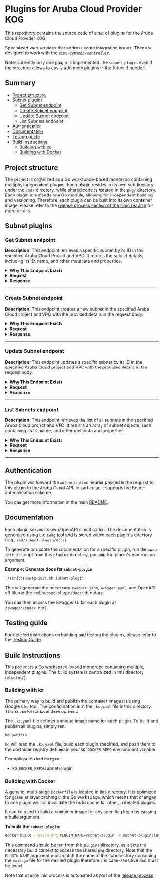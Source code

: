 # Plugins for Aruba Cloud Provider KOG

This repository contains the source code of a set of plugins for the Aruba Cloud Provider KOG.

Specialized web services that address some integration issues.
They are designed to work with the [`rest-dynamic-controller`](https://github.com/krateoplatformops/rest-dynamic-controller/).

Note: currently only one plugin is implemented: the `subnet-plugin` even if the structure allows to easily add more plugins in the future if needed.

## Summary

- [Project structure](#project-structure)
- [Subnet plugins](#subnet-plugins)
    - [Get Subnet endpoint](#get-subnet-endpoint)
    - [Create Subnet endpoint](#create-subnet-endpoint)
    - [Update Subnet endpoint](#update-subnet-endpoint)
    - [List Subnets endpoint](#list-subnets-endpoint)
- [Authentication](#authentication)
- [Documentation](#documentation)
- [Testing guide](#testing-guide)
- [Build Instructions](#build-instructions)
  - [Building with ko](#building-with-ko)
  - [Building with Docker](#building-with-docker)

## Project structure

The project is organized as a Go workspace-based monorepo containing multiple, independent plugins. Each plugin resides in its own subdirectory under the `cmd/` directory, while shared code is located in the `pkg/` directory.
Each plugin is a standalone Go module, allowing for independent building and versioning.
Therefore, each plugin can be built into its own container image. Please refer to the [release process section of the main readme](../README.md#release-process) for more details.

## Subnet plugins

### Get Subnet endpoint

**Description**:
This endpoint retrieves a specific subnet by its ID in the specified Aruba Cloud Project and VPC.
It returns the subnet details, including its ID, name, and other metadata and properties.

<details>
<summary><b>Why This Endpoint Exists</b></summary>
<br/>

- The endpoint exists to flatten the `metadata` field used in the request and response bodies of the subnet resource in the Aruba Cloud API. This is necessary since the field `metadata.name` is used as resource **identifer** for the subnet by `oasgen-provider` and as a consequence it is put in the status of the generated CRD. Due to a current limitation of the underlying CRD generation library, **nested fields used as identifiers are not fully supported**.
- Therefore the plugin will accept a request body where the entire `metadata` object is flattened. In particular, the request body will have a top-level `name` field (among others), and it will internally map it to the `metadata.name` field expected by the Aruba Cloud API.
- Similarly, after receiving the response from the Aruba Cloud API, the plugin will flatten the `metadata` field in the response body before returning it to the client (client == `rest-dynamic-controller` in this case).

</details>

<details>
<summary><b>Request</b></summary>
<br/>

```http
GET /projects/{projectId}/providers/Aruba.Network/vpcs/{vpcId}/subnets/{id}
```

**Path parameters**:
- `projectId` (string, required): The ID of the Aruba Cloud project.
- `vpcId` (string, required): The ID of the VPC.
- `id` (string, required): The ID of the subnet to retrieve.

**Query parameters**:
- `api-version` (string, required): The version of the Aruba Cloud API to use. For example, `1.0`.
- `ignoreDeletedStatus` (boolean, optional): If set to `true`, the endpoint will ignore subnets with a `Deleted` status.

**Headers**:
- `Authorization` (string, required): The Bearer token for authentication with the Aruba Cloud API.

</details>

<details>
<summary><b>Response</b></summary>
<br/>

**Response status codes**:
- `200 OK`: The request was successful and the subnet details are returned.
- `400 Bad Request`: The request is invalid. Ensure that the path parameters are correct.
- `401 Unauthorized`: The request is not authorized.
- `404 Not Found`: The specified subnet does not exist in the given project and VPC.
- `500 Internal Server Error`: An unexpected error occurred while processing the request.

**Response body example**:
```json
{
  "category": {
    "name": "Networking",
    "provider": "Aruba.Network",
    "typology": {
      "id": "subnet",
      "name": "SUBNET"
    }
  },
  "createdBy": "<USER_ID>",
  "creationDate": "2025-10-07T15:11:17.005+00:00",
  "id": "<SUBNET_ID>",
  "location": {
    "city": "Bergamo",
    "code": "IT BG",
    "country": "IT",
    "name": "Bergamo - Nord Italia",
    "value": "ITBG-Bergamo"
  },
  "name": "test-subnet-kog-0710",
  "project": {
    "id": "<PROJECT_ID>"
  },
  "properties": {
    "dhcp": {
      "enabled": true
    },
    "network": {
      "address": "192.168.2.0/24",
      "gateway": "192.168.2.1"
    },
    "type": "Basic",
    "vpc": {
      "uri": "/projects/<PROJECT_ID>/providers/Aruba.Network/vpcs/<VPC_ID>"
    }
  },
  "status": {
    "creationDate": "2025-10-07T15:12:50.694+00:00",
    "state": "Active"
  },
  "tags": [
    "tag1",
    "tag2"
  ],
  "updateDate": "2025-10-07T15:12:50.694+00:00",
  "uri": "/projects/<PROJECT_ID>/providers/Aruba.Network/vpcs/<VPC_ID>/subnets/<SUBNET_ID>",
  "version": "1.0"
}
```

</details>

---

### Create Subnet endpoint

**Description**:
This endpoint creates a new subnet in the specified Aruba Cloud project and VPC with the provided details in the request body.

<details>
<summary><b>Why This Endpoint Exists</b></summary>
<br/>

- The endpoint exists to flatten the `metadata` field used in the request and response bodies of the subnet resource in the Aruba Cloud API. This is necessary since the field `metadata.name` is used as resource **identifer** for the subnet by `oasgen-provider` and as a consequence it is put in the status of the generated CRD. Due to a current limitation of the underlying CRD generation library, **nested fields used as identifiers are not fully supported**.
- Therefore the plugin will accept a request body where the entire `metadata` object is flattened. In particular, the request body will have a top-level `name` field (among others), and it will internally map it to the `metadata.name` field expected by the Aruba Cloud API.
- Similarly, after receiving the response from the Aruba Cloud API, the plugin will flatten the `metadata` field in the response body before returning it to the client (client == `rest-dynamic-controller` in this case).

</details>

<details><summary><b>Request</b></summary>
<br/>

```http
POST /projects/{projectId}/providers/Aruba.Network/vpcs/{vpcId}/subnets
```

**Path parameters**:
- `projectId` (string, required): The ID of the Aruba Cloud project.
- `vpcId` (string, required): The ID of the VPC.

**Headers**:
- `Authorization` (string, required): The Bearer token for authentication with the Aruba Cloud API.

**Request body example**:
```json
{
  "name": "test-subnet-kog-0710",
  "properties": {
    "default": false,
    "type": "Basic"
  },
  "tags": [
    "tag1",
    "tag2"
  ]
}
```

</details>

<details><summary><b>Response</b></summary>
<br/>

**Response status codes**:
- `200 OK`: The pipeline was successfully updated.
- `400 Bad Request`: The request is invalid. Ensure that the path parameters are correct and the request body is well-formed.
- `401 Unauthorized`: The request is not authorized.
- `500 Internal Server Error`: An unexpected error occurred while processing the request.

**Response body example**:
```json
{
  "category": {
    "name": "Networking",
    "provider": "Aruba.Network",
    "typology": {
      "id": "subnet",
      "name": "SUBNET"
    }
  },
  "createdBy": "<USER_ID>",
  "creationDate": "2025-10-07T15:11:17.0050334+00:00",
  "id": "<SUBNET_ID>",
  "location": {
    "city": "Bergamo",
    "code": "IT BG",
    "country": "IT",
    "name": "Bergamo - Nord Italia",
    "value": "ITBG-Bergamo"
  },
  "name": "test-subnet-kog-0710",
  "project": {
    "id": "<PROJECT_ID>"
  },
  "properties": {
    "dhcp": {
      "enabled": true
    },
    "network": {
      "address": "192.168.2.0/24",
      "gateway": "192.168.2.1"
    },
    "type": "Basic",
    "vpc": {
      "uri": "/projects/<PROJECT_ID>/providers/Aruba.Network/vpcs/<VPC_ID>"
    }
  },
  "status": {
    "creationDate": "2025-10-07T15:11:16.994605+00:00",
    "state": "InCreation"
  },
  "tags": [
    "tag1",
    "tag2"
  ],
  "uri": "/projects/<PROJECT_ID>/providers/Aruba.Network/vpcs/<VPC_ID>/subnets/<SUBNET_ID>",
  "version": "1.0"
}
```

</details>

---

### Update Subnet endpoint

**Description**:
This endpoint updates a specific subnet by its ID in the specified Aruba Cloud project and VPC with the provided details in the request body.

<details>
<summary><b>Why This Endpoint Exists</b></summary>
<br/>

- The endpoint exists to flatten the `metadata` field used in the request and response bodies of the subnet resource in the Aruba Cloud API. This is necessary since the field `metadata.name` is used as resource **identifer** for the subnet by `oasgen-provider` and as a consequence it is put in the status of the generated CRD. Due to a current limitation of the underlying CRD generation library, **nested fields used as identifiers are not fully supported**.
- Therefore the plugin will accept a request body where the entire `metadata` object is flattened. In particular, the request body will have a top-level `name` field (among others), and it will internally map it to the `metadata.name` field expected by the Aruba Cloud API.
- Similarly, after receiving the response from the Aruba Cloud API, the plugin will flatten the `metadata` field in the response body before returning it to the client (client == `rest-dynamic-controller` in this case).

</details>

<details><summary><b>Request</b></summary>
<br/>

```http
PUT /projects/{projectId}/providers/Aruba.Network/vpcs/{vpcId}/subnets/{id}
```

**Path parameters**:
- `projectId` (string, required): The ID of the Aruba Cloud project.
- `vpcId` (string, required): The ID of the VPC.
- `id` (string, required): The ID of the subnet to update.

**Headers**:
- `Authorization` (string, required): The Bearer token for authentication with the Aruba Cloud API.

**Request body example**:
```json
{
  "name": "test-subnet-kog-0710",
  "properties": {
    "default": false,
    "type": "Basic"
  },
  "tags": [
    "tag1",
    "tag2",
    "tag3"
  ]
}
```

</details>

<details><summary><b>Response</b></summary>
<br/>

**Response status codes**:
- `204 No Content`: The pipeline was successfully deleted.
- `400 Bad Request`: The request is invalid or the pipeline ID does not exist.
- `401 Unauthorized`: The request is not authorized. Ensure that the `Authorization` header is set correctly.
- `404 Not Found`: The specified pipeline does not exist in the project.
- `500 Internal Server Error`: An unexpected error occurred while processing the request.

**Response body example**:
```json
{
  "category": {
    "name": "Networking",
    "provider": "Aruba.Network",
    "typology": {
      "id": "subnet",
      "name": "SUBNET"
    }
  },
  "createdBy": "<USER_ID>",
  "creationDate": "2025-10-07T15:24:26.639+00:00",
  "id": "<SUBNET_ID>",
  "location": {
    "city": "Bergamo",
    "code": "IT BG",
    "country": "IT",
    "name": "Bergamo - Nord Italia",
    "value": "ITBG-Bergamo"
  },
  "name": "test-subnet-kog-0710",
  "project": {
    "id": "<PROJECT_ID>"
  },
  "properties": {
    "dhcp": {
      "enabled": true
    },
    "network": {
      "address": "192.168.2.0/24",
      "gateway": "192.168.2.1"
    },
    "type": "Basic",
    "vpc": {
      "uri": "/projects/<PROJECT_ID>/providers/Aruba.Network/vpcs/<VPC_ID>"
    }
  },
  "status": {
    "creationDate": "2025-10-07T15:32:39.7550944+00:00",
    "state": "Updating"
  },
  "tags": [
    "tag1",
    "tag2",
    "tag3"
  ],
  "updateDate": "2025-10-07T15:32:39.7551222+00:00",
  "updatedBy": "<USER_ID>",
  "uri": "/projects/<PROJECT_ID>/providers/Aruba.Network/vpcs/<VPC_ID>/subnets/<SUBNET_ID>",
  "version": "1.0"
}
```

</details>

---

### List Subnets endpoint

**Description**:
This endpoint retrieves the list of all subnets in the specified Aruba Cloud project and VPC.
It returns an array of subnet objects, each containing its ID, name, and other metadata and properties.

<details>
<summary><b>Why This Endpoint Exists</b></summary>
<br/>

- The endpoint exists to flatten the `metadata` field used in the request and response bodies of the subnet resource in the Aruba Cloud API. This is necessary since the field `metadata.name` is used as resource **identifer** for the subnet by `oasgen-provider` and as a consequence it is put in the status of the generated CRD. Due to a current limitation of the underlying CRD generation library, **nested fields used as identifiers are not fully supported**.
- Therefore the plugin will accept a request body where the entire `metadata` object is flattened. In particular, the request body will have a top-level `name` field (among others), and it will internally map it to the `metadata.name` field expected by the Aruba Cloud API.
- Similarly, after receiving the response from the Aruba Cloud API, the plugin will flatten the `metadata` field in the response body before returning it to the client (client == `rest-dynamic-controller` in this case).

</details>

<details>
<summary><b>Request</b></summary>
<br/>

```http
GET /projects/{projectId}/providers/Aruba.Network/vpcs/{vpcId}/subnets
```

**Path parameters**:
- `projectId` (string, required): The ID of the Aruba Cloud project.
- `vpcId` (string, required): The ID of the VPC.

**Query parameters**:
- `api-version` (string, required): The version of the Aruba Cloud API to use. For example, `1.0`.
- `filter` (string, optional): Filter expression.
- `sort` (string, optional): Sort expression.
- `projection` (string, optional): Projection expression.
- `offset` (integer, optional): Offset for pagination.
- `limit` (integer, optional): Limit for pagination.

**Headers**:
- `Authorization` (string, required): The Bearer token for authentication with the Aruba Cloud API.

</details>

<details>
<summary><b>Response</b></summary>
<br/>

**Response status codes**:
- `200 OK`: The request was successful and the subnet details are returned.
- `400 Bad Request`: The request is invalid. Ensure that the path parameters are correct.
- `401 Unauthorized`: The request is not authorized.
- `500 Internal Server Error`: An unexpected error occurred while processing the request.

**Response body example**:
```json
{
  "total": 2,
  "values": [
    {
      "id": "<SUBNET_ID>",
      "uri": "/projects/<PROJECT_ID>/providers/Aruba.Network/vpcs/<VPC_ID>/subnets/<SUBNET_ID>",
      "name": "automatic-subnet-01",
      "location": {
        "code": "IT BG",
        "country": "IT",
        "city": "Bergamo",
        "name": "Bergamo - Nord Italia",
        "value": "ITBG-Bergamo"
      },
      "project": {
        "id": "<PROJECT_ID>"
      },
      "category": {
        "name": "Networking",
        "provider": "Aruba.Network",
        "typology": {
          "id": "subnet",
          "name": "Subnet"
        }
      },
      "creationDate": "2025-09-30T08:02:30.14+00:00",
      "createdBy": "<USER_ID>",
      "updateDate": "2025-10-05T15:15:29.799+00:00",
      "updatedBy": "<USER_ID>",
      "version": "1.0",
      "status": {
        "state": "Active",
        "creationDate": "2025-10-05T15:15:29.799+00:00",
        "disableStatusInfo": {}
      },
      "properties": {
        "vpc": {
          "uri": "/projects/<PROJECT_ID>/providers/Aruba.Network/vpcs/<VPC_ID>"
        },
        "type": "Basic",
        "default": true,
        "network": {
          "address": "192.168.1.0/24",
          "gateway": "192.168.1.1"
        },
        "dhcp": {
          "enabled": true
        }
      }
    },
    {
      "id": "<SUBNET_ID>",
      "uri": "/projects/<PROJECT_ID>/providers/Aruba.Network/vpcs/<VPC_ID>/subnets/<SUBNET_ID>",
      "name": "test-subnet-kog-123",
      "location": {
        "code": "IT BG",
        "country": "IT",
        "city": "Bergamo",
        "name": "Bergamo - Nord Italia",
        "value": "ITBG-Bergamo"
      },
      "project": {
        "id": "<PROJECT_ID>"
      },
      "tags": [
        "tag1",
        "tag2"
      ],
      "category": {
        "name": "Networking",
        "provider": "Aruba.Network",
        "typology": {
          "id": "subnet",
          "name": "SUBNET"
        }
      },
      "creationDate": "2025-10-05T15:32:37.374+00:00",
      "createdBy": "<USER_ID>",
      "updateDate": "2025-10-05T15:39:28.59+00:00",
      "updatedBy": "<USER_ID>",
      "version": "1.0",
      "status": {
        "state": "Active",
        "creationDate": "2025-10-05T15:39:28.59+00:00",
        "disableStatusInfo": {}
      },
      "properties": {
        "vpc": {
          "uri": "/projects/<PROJECT_ID>/providers/Aruba.Network/vpcs/<VPC_ID>"
        },
        "type": "Basic",
        "network": {
          "address": "192.168.0.0/24",
          "gateway": "192.168.0.1"
        },
        "dhcp": {
          "enabled": true
        }
      }
    }
  ]
}
```

</details>

---

## Authentication

The plugin will forward the `Authorization` header passed in the request to this plugin to the Aruba Cloud API.
In particular, it supports the Bearer authentication scheme.

You can get more information in the main [README](../README.md#authentication).

## Documentation

Each plugin serves its own OpenAPI specification. The documentation is generated using the `swag` tool and is stored within each plugin's directory (e.g., `cmd/subnet-plugin/docs`).

To generate or update the documentation for a specific plugin, run the `swag-init.sh` script from this `plugins` directory, passing the plugin's name as an argument.

**Example: Generate docs for `subnet-plugin`**
```sh
./scripts/swag-init.sh subnet-plugin
```

This will generate the necessary `swagger.json`, `swagger.yaml`, and OpenAPI v3 files in the `cmd/subnet-plugin/docs/` directory.

You can then access the Swagger UI for each plugin at `/swagger/index.html`.

## Testing guide

For detailed instructions on building and testing the plugins, please refer to the [Testing Guide](./docs/testing.md).

## Build Instructions

This project is a Go workspace-based monorepo containing multiple, independent plugins. The build system is centralized in this directory (`plugins/`).

### Building with ko

The primary way to build and publish the container images is using Google's `ko` tool. The configuration is in the `.ko.yaml` file in this directory. This is useful for local development.

The `.ko.yaml` file defines a unique image name for each plugin. To build and publish all plugins, simply run:

```sh
ko publish .
```

`ko` will read the `.ko.yaml` file, build each plugin specified, and push them to the container registry defined in your `KO_DOCKER_REPO` environment variable.

Example published images:
- `KO_DOCKER_REPO`/subnet-plugin

### Building with Docker

A generic, multi-stage `Dockerfile` is located in this directory. It is optimized for granular layer caching in the Go workspace, which means that changes to one plugin will not invalidate the build cache for other, unrelated plugins.

It can be used to build a container image for any specific plugin by passing a build argument.

**To build the `subnet-plugin`:**
```sh
docker build --build-arg PLUGIN_NAME=subnet-plugin -t subnet-plugin:latest .
```

This command should be run from this `plugins` directory, as it sets the necessary build context to access the shared `pkg` directory.
Note that the `PLUGIN_NAME` argument must match the name of the subdirectory containing the `main.go` file for the desired plugin therefore it is case-sensitive and must be exact.

Note that usually this process is automated as part of the [release process](../docs/release.md).
